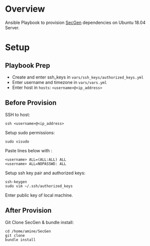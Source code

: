 # Overview

Ansible Playbook to provision [SecGen](https://github.com/cliffe/SecGen/) dependencies on Ubuntu 18.04 Server.

# Setup

## Playbook Prep

* Create and enter ssh_keys in `vars/ssh_keys/authorized_keys.yml`
* Enter username and timezone in `vars/vars.yml`
* Enter host in `hosts`: `<username>@<ip_address>`

## Before Provision

SSH to host:

```
ssh <username>@<ip_address>
```

Setup sudo permissions:

```
sudo visudo
```

Paste lines below with <username>:

```
<username> ALL=(ALL:ALL) ALL
<username> ALL=NOPASSWD: ALL
```

Setup ssh key pair and authorized keys:

```
ssh-keygen
sudo vim ~/.ssh/authorized_keys
```

Enter public key of local machine.

## After Provision

Git Clone SecGen & bundle install:

```
cd /home/amine/SecGen
git clone
bundle install
```

